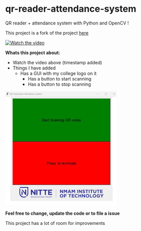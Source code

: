 # qr-reader-attendance-system

QR reader + attendance system with Python and OpenCV !

This project is a fork of the project [here](https://github.com/computervisioneng/qr-reader-attendance-system.git)

[![Watch the video](https://img.youtube.com/vi/5eahBYvDJjA/0.jpg)](https://youtu.be/5eahBYvDJjA?t=900)

**Whats this project about:**
* Watch the video above (timestamp added)
* Things I have added
	* Has a GUI with my college logo on it 
		* Has a button to start scanning
		* Has a button to stop scanning
					
<img src="window_GUI.png" alt="drawing" width="350" heighr='200'/>						

**Feel free to change, update the code or to file a issue**

This project has a lot of room for improvements
